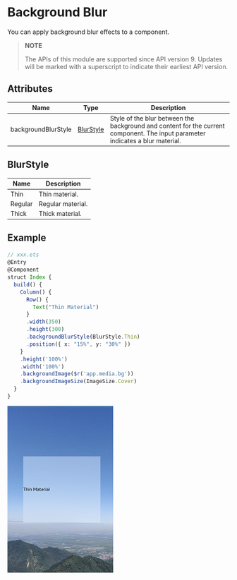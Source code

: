# Background Blur

You can apply background blur effects to a component.

>  **NOTE**
> 
>The APIs of this module are supported since API version 9. Updates will be marked with a superscript to indicate their earliest API version.

## Attributes

| Name                 | Type                    | Description                    |
| -------------------- | ----------------------- | ------------------------ |
| backgroundBlurStyle  | [BlurStyle](#blurstyle) | Style of the blur between the background and content for the current component. The input parameter indicates a blur material.|

## BlurStyle

| Name      | Description     |
| ------- | ---------- |
| Thin    | Thin material.    |
| Regular | Regular material. |
| Thick   | Thick material.      |

## Example

```ts
// xxx.ets
@Entry
@Component
struct Index {
  build() {
    Column() {
      Row() {
        Text("Thin Material")
      }
      .width(350)
      .height(300)
      .backgroundBlurStyle(BlurStyle.Thin)
      .position({ x: "15%", y: "30%" })
    }
    .height('100%')
    .width('100%')
    .backgroundImage($r('app.media.bg'))
    .backgroundImageSize(ImageSize.Cover)
  }
}
```
![en-us_image_background_blur_style](figures/en-us_image_background_blur_style.png)
